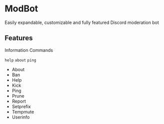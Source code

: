 ModBot
=================

Easily expandable, customizable and fully featured Discord moderation bot


Features
------------
Information Commands

`help` `about` `ping`




- About
- Ban
- Help
- Kick
- Ping
- Prune
- Report
- Setprefix
- Tempmute
- Userinfo

